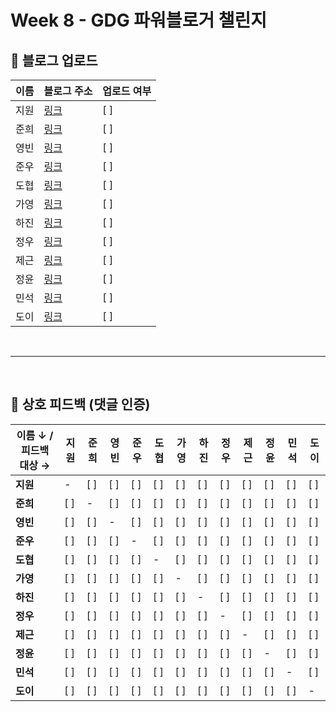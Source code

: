 # Week 8 - GDG 파워블로거 챌린지

## 📝 블로그 업로드

| 이름 | 블로그 주소 | 업로드 여부 |
|------|-------------|-------------|
| 지원 | [링크]() | [ ] |
| 준희 | [링크]() | [ ] |
| 영빈 | [링크]() | [ ] |
| 준우 | [링크]() | [ ] |
| 도협 | [링크]() | [ ] |
| 가영 | [링크]() | [ ] |
| 하진 | [링크]() | [ ] |
| 정우 | [링크]() | [ ] |
| 제근 | [링크]() | [ ] |
| 정윤 | [링크]() | [ ] |
| 민석 | [링크]() | [ ] |
| 도이 | [링크]() | [ ] |

<br>

---

<br>

## 💬 상호 피드백 (댓글 인증)

| 이름 ↓ / 피드백 대상 → | 지원 | 준희 | 영빈 | 준우 | 도협 | 가영 | 하진 | 정우 | 제근 | 정윤 | 민석 | 도이 |
|------------------------|------|------|------|------|------|------|------|------|------|------|------|------|
| **지원** | - | [ ] | [ ] | [ ] | [ ] | [ ] | [ ] | [ ] | [ ] | [ ] | [ ] | [ ] |
| **준희** | [ ] | - | [ ] | [ ] | [ ] | [ ] | [ ] | [ ] | [ ] | [ ] | [ ] | [ ] |
| **영빈** | [ ] | [ ] | - | [ ] | [ ] | [ ] | [ ] | [ ] | [ ] | [ ] | [ ] | [ ] |
| **준우** | [ ] | [ ] | [ ] | - | [ ] | [ ] | [ ] | [ ] | [ ] | [ ] | [ ] | [ ] |
| **도협** | [ ] | [ ] | [ ] | [ ] | - | [ ] | [ ] | [ ] | [ ] | [ ] | [ ] | [ ] |
| **가영** | [ ] | [ ] | [ ] | [ ] | [ ] | - | [ ] | [ ] | [ ] | [ ] | [ ] | [ ] |
| **하진** | [ ] | [ ] | [ ] | [ ] | [ ] | [ ] | - | [ ] | [ ] | [ ] | [ ] | [ ] |
| **정우** | [ ] | [ ] | [ ] | [ ] | [ ] | [ ] | [ ] | - | [ ] | [ ] | [ ] | [ ] |
| **제근** | [ ] | [ ] | [ ] | [ ] | [ ] | [ ] | [ ] | [ ] | - | [ ] | [ ] | [ ] |
| **정윤** | [ ] | [ ] | [ ] | [ ] | [ ] | [ ] | [ ] | [ ] | [ ] | - | [ ] | [ ] |
| **민석** | [ ] | [ ] | [ ] | [ ] | [ ] | [ ] | [ ] | [ ] | [ ] | [ ] | - | [ ] |
| **도이** | [ ] | [ ] | [ ] | [ ] | [ ] | [ ] | [ ] | [ ] | [ ] | [ ] | [ ] | - |
